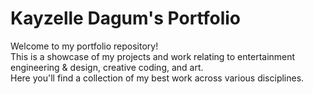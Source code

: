 # Kayzelle Dagum's Portfolio

Welcome to my portfolio repository!<br/>
This is a showcase of my projects and work relating to entertainment engineering & design, creative coding, and art.<br/>
Here you'll find a collection of my best work across various disciplines.


